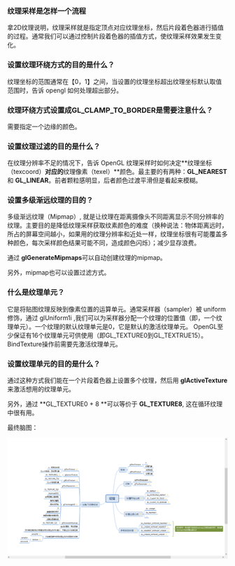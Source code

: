 ### 纹理采样是怎样一个流程

拿2D纹理说明，纹理采样就是指定顶点对应纹理坐标，然后片段着色器进行插值的过程。通常我们可以通过控制片段着色器的插值方式，使纹理采样效果发生变化。

### 设置纹理环绕方式的目的是什么？

纹理坐标的范围通常在【0，1】之间，当设置的纹理坐标超出纹理坐标默认取值范围时，告诉 opengl 如何处理超出部分。

### 纹理环绕方式设置成**GL_CLAMP_TO_BORDER**是需要注意什么？
需要指定一个边缘的颜色。

### 设置纹理过滤的目的是什么？

在纹理分辨率不足的情况下，告诉 OpenGL 纹理采样时如何决定**纹理坐标（texcoord）**对应的**纹理像素（texel）**颜色。最主要的有两种：**GL_NEAREST** 和 **GL_LINEAR**。前者颗粒感明显，后者颜色过渡平滑但是看起来模糊。

### 设置多级渐远纹理的目的？

多级渐远纹理（Mipmap）, 就是让纹理在距离摄像头不同距离显示不同分辨率的纹理。主要目的是降低纹理采样获取纹素颜色的难度（换种说法：物体距离远时，所占的屏幕空间越小，如果用的纹理分辨率和近处一样，纹理坐标很有可能覆盖多种颜色，每次采样颜色结果可能不同，造成颜色闪烁）；减少显存浪费。

通过 **glGenerateMipmaps**可以自动创建纹理的mipmap。

另外，mipmap也可以设置过滤方式。

### 什么是纹理单元？

它是将贴图纹理反映到像素位置的运算单元。通常采样器（sampler）被 uniform 修饰，通过 glUniform1i ,我们可以为采样器分配一个纹理的位置值（即，一个纹理单元）。一个纹理的默认纹理单元是0，它是默认的激活纹理单元。 OpenGL至少保证有16个纹理单元可供使用（即GL_TEXTURE0到GL_TEXTRUE15）。BindTexture操作前需要先激活纹理单元。

### 设置纹理单元的目的是什么？

通过这种方式我们能在一个片段着色器上设置多个纹理，然后用 **glActiveTexture** 来激活想用的纹理单元。

另外，通过 **GL_TEXTURE0 + 8 **可以等价于 **GL_TEXTURE8**, 这在循环纹理中很有用。



最终脑图：

![脑图](脑图.png)